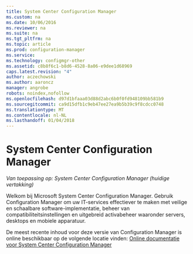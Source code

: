 ```yaml
---
title: System Center Configuration Manager
ms.custom: na
ms.date: 10/06/2016
ms.reviewer: na
ms.suite: na
ms.tgt_pltfrm: na
ms.topic: article
ms.prod: configuration-manager
ms.service: 
ms.technology: configmgr-other
ms.assetid: c8b8f6c1-b8d6-4528-8a06-e9dee1d68969
caps.latest.revision: "4"
author: aczechowski
ms.author: aaroncz
manager: angrobe
robots: noindex,nofollow
ms.openlocfilehash: d97d1bfaaa03d88d2abc6b0f0fd948109bb581b9
ms.sourcegitcommit: ca9d15dfb1c9eb47ee27ea9b5b39c9f8cdcc0748
ms.translationtype: MT
ms.contentlocale: nl-NL
ms.lasthandoff: 01/04/2018
---
```

# <a name="system-center-configuration-manager"></a>System Center Configuration Manager

*Van toepassing op: System Center Configuration Manager (huidige vertakking)*

Welkom bij Microsoft System Center Configuration Manager. Gebruik Configuration Manager om uw IT-services effectiever te maken met veilige en schaalbare software-implementatie, beheer van compatibiliteitsinstellingen en uitgebreid activabeheer waaronder servers, desktops en mobiele apparatuur.  

 De meest recente inhoud voor deze versie van Configuration Manager is online beschikbaar op de volgende locatie vinden: [Online documentatie voor System Center Configuration Manager](https://go.microsoft.com/fwlink/?LinkID=533344)
